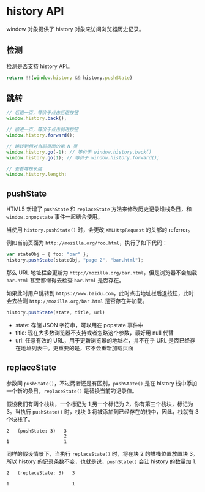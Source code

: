 # history API

window 对象提供了 history 对象来访问浏览器历史记录。

## 检测

检测是否支持 history API。

```ts
return !!(window.history && history.pushState)
```

## 跳转

```ts
// 后退一页，等价于点击后退按钮
window.history.back();

// 前进一页，等价于点击前进按钮
window.history.forward();

// 跳转到相对当前页面的第 N 页
window.history.go(-1); // 等价于 window.history.back()
window.history.go(1); // 等价于 window.history.forward();

// 查看堆栈长度
window.history.length;
```

## pushState

HTML5 新增了 `pushState` 和 `replaceState` 方法来修改历史记录堆栈条目，和 `window.onpopstate` 事件一起结合使用。

当使用 `history.pushState()` 时，会更改 `XMLHttpRequest` 的头部的 referrer。

例如当前页面为 `http://mozilla.org/foo.html`，执行了如下代码：

```ts
var stateObj = { foo: "bar" };
history.pushState(stateObj, "page 2", "bar.html");
```

那么 URL 地址栏会更新为 `http://mozilla.org/bar.html`，但是浏览器不会加载 `bar.html` 甚至都懒得去检查 `bar.html` 是否存在。

如果此时用户跳转到 `https://www.baidu.com`，此时点击地址栏后退按钮，此时会去检测 `http://mozilla.org/bar.html` 是否存在并加载。

```ts
history.pushState(state, title, url)
```

- state: 存储 JSON 字符串，可以用在 popstate 事件中
- title: 现在大多数浏览器不支持或者忽略这个参数，最好用 null 代替
- url: 任意有效的 URL，用于更新浏览器的地址栏，并不在乎 URL 是否已经存在地址列表中。更重要的是，它不会重新加载页面

## replaceState

参数同 `pushState()`，不过两者还是有区别，`pushState()` 是在 history 栈中添加一个新的条目，`replaceState()` 是替换当前的记录值。

假设我们有两个栈块，一个标记为 1,另一个标记为 2，你有第三个栈块，标记为 3。当执行 `pushState()` 时，栈块 3 将被添加到已经存在的栈中，因此，栈就有 3 个块栈了。

```
2   (pushState: 3)   3
                     2
1                    1
```

同样的假设情景下，当执行 `replaceState()` 时，将在块 2 的堆栈位置放置块 3。所以 history 的记录条数不变，也就是说，`pushState()` 会让 history 的数量加 1.

```
2   (replaceState: 3)   3

1                       1
```

